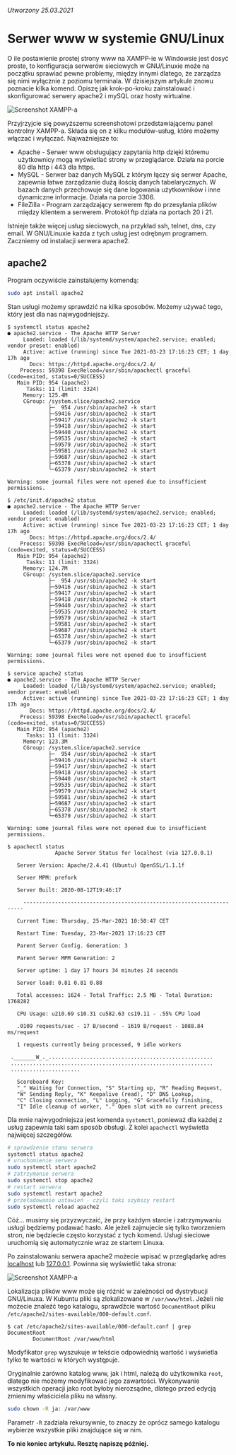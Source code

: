 *Utworzony 25.03.2021*

# Serwer www w systemie GNU/Linux

O ile postawienie prostej strony www na XAMPP-ie w Windowsie jest dosyć proste, to konfiguracja serwerów sieciowych w GNU/Linuxie może na początku sprawiać pewne problemy, między innymi dlatego, że zarządza się nimi wyłącznie z poziomu terminala. W dzisiejszym artykule znowu poznacie kilka komend. Opiszę jak krok-po-kroku zainstalować i skonfigurować serwery apache2 i mySQL oraz hosty wirtualne.

![Screenshot XAMPP-a](images/serwer-www-w-systemie-gnu-linux_1.png)

Przyjrzyjcie się powyższemu screenshotowi przedstawiającemu panel kontrolny XAMPP-a. Składa się on z kilku modułów-usług, które możemy włączać i wyłączać. Najważniejsze to:

- Apache - Serwer www obsługujący zapytania http dzięki któremu użytkownicy mogą wyświetlać strony w przeglądarce. Działa na porcie 80 dla http i 443 dla https.
- MySQL - Serwer baz danych MySQL z którym łączy się serwer Apache, zapewnia łatwe zarządzanie dużą ilością danych tabelarycznych. W bazach danych przechowuje się dane logowania użytkowników i inne dynamiczne informacje. Działa na porcie 3306.
- FileZilla - Program zarządzający serwerem ftp do przesyłania plików między klientem a serwerem. Protokół ftp działa na portach 20 i 21.

Istnieje także więcej usług sieciowych, na przykład ssh, telnet, dns, czy email. W GNU/Linuxie każda z tych usług jest odrębnym programem. Zaczniemy od instalacji serwera apache2.

## apache2

Program oczywiście zainstalujemy komendą:

```bash
sudo apt install apache2
```

Stan usługi możemy sprawdzić na kilka sposobów. Możemy używać tego, który jest dla nas najwygodniejszy.

```
$ systemctl status apache2
● apache2.service - The Apache HTTP Server
     Loaded: loaded (/lib/systemd/system/apache2.service; enabled; vendor preset: enabled)
     Active: active (running) since Tue 2021-03-23 17:16:23 CET; 1 day 17h ago
       Docs: https://httpd.apache.org/docs/2.4/
    Process: 59398 ExecReload=/usr/sbin/apachectl graceful (code=exited, status=0/SUCCESS)
   Main PID: 954 (apache2)
      Tasks: 11 (limit: 3324)
     Memory: 125.4M
     CGroup: /system.slice/apache2.service
             ├─  954 /usr/sbin/apache2 -k start
             ├─59416 /usr/sbin/apache2 -k start
             ├─59417 /usr/sbin/apache2 -k start
             ├─59418 /usr/sbin/apache2 -k start
             ├─59440 /usr/sbin/apache2 -k start
             ├─59535 /usr/sbin/apache2 -k start
             ├─59579 /usr/sbin/apache2 -k start
             ├─59581 /usr/sbin/apache2 -k start
             ├─59687 /usr/sbin/apache2 -k start
             ├─65378 /usr/sbin/apache2 -k start
             └─65379 /usr/sbin/apache2 -k start

Warning: some journal files were not opened due to insufficient permissions.
```
```
$ /etc/init.d/apache2 status
● apache2.service - The Apache HTTP Server
     Loaded: loaded (/lib/systemd/system/apache2.service; enabled; vendor preset: enabled)
     Active: active (running) since Tue 2021-03-23 17:16:23 CET; 1 day 17h ago
       Docs: https://httpd.apache.org/docs/2.4/
    Process: 59398 ExecReload=/usr/sbin/apachectl graceful (code=exited, status=0/SUCCESS)
   Main PID: 954 (apache2)
      Tasks: 11 (limit: 3324)
     Memory: 124.7M
     CGroup: /system.slice/apache2.service
             ├─  954 /usr/sbin/apache2 -k start
             ├─59416 /usr/sbin/apache2 -k start
             ├─59417 /usr/sbin/apache2 -k start
             ├─59418 /usr/sbin/apache2 -k start
             ├─59440 /usr/sbin/apache2 -k start
             ├─59535 /usr/sbin/apache2 -k start
             ├─59579 /usr/sbin/apache2 -k start
             ├─59581 /usr/sbin/apache2 -k start
             ├─59687 /usr/sbin/apache2 -k start
             ├─65378 /usr/sbin/apache2 -k start
             └─65379 /usr/sbin/apache2 -k start

Warning: some journal files were not opened due to insufficient permissions.
```
```
$ service apache2 status
● apache2.service - The Apache HTTP Server
     Loaded: loaded (/lib/systemd/system/apache2.service; enabled; vendor preset: enabled)
     Active: active (running) since Tue 2021-03-23 17:16:23 CET; 1 day 17h ago
       Docs: https://httpd.apache.org/docs/2.4/
    Process: 59398 ExecReload=/usr/sbin/apachectl graceful (code=exited, status=0/SUCCESS)
   Main PID: 954 (apache2)
      Tasks: 11 (limit: 3324)
     Memory: 123.3M
     CGroup: /system.slice/apache2.service
             ├─  954 /usr/sbin/apache2 -k start
             ├─59416 /usr/sbin/apache2 -k start
             ├─59417 /usr/sbin/apache2 -k start
             ├─59418 /usr/sbin/apache2 -k start
             ├─59440 /usr/sbin/apache2 -k start
             ├─59535 /usr/sbin/apache2 -k start
             ├─59579 /usr/sbin/apache2 -k start
             ├─59581 /usr/sbin/apache2 -k start
             ├─59687 /usr/sbin/apache2 -k start
             ├─65378 /usr/sbin/apache2 -k start
             └─65379 /usr/sbin/apache2 -k start

Warning: some journal files were not opened due to insufficient permissions.
```
```
$ apachectl status
               Apache Server Status for localhost (via 127.0.0.1)

   Server Version: Apache/2.4.41 (Ubuntu) OpenSSL/1.1.1f

   Server MPM: prefork

   Server Built: 2020-08-12T19:46:17

     ----------------------------------------------------------------------

   Current Time: Thursday, 25-Mar-2021 10:50:47 CET

   Restart Time: Tuesday, 23-Mar-2021 17:16:23 CET

   Parent Server Config. Generation: 3

   Parent Server MPM Generation: 2

   Server uptime: 1 day 17 hours 34 minutes 24 seconds

   Server load: 0.81 0.81 0.88

   Total accesses: 1624 - Total Traffic: 2.5 MB - Total Duration: 1768282

   CPU Usage: u210.69 s10.31 cu582.63 cs19.11 - .55% CPU load

   .0109 requests/sec - 17 B/second - 1619 B/request - 1088.84 ms/request

   1 requests currently being processed, 9 idle workers

 ._______W_._....................................................
 ................................................................
 ......................

   Scoreboard Key:
   "_" Waiting for Connection, "S" Starting up, "R" Reading Request,
   "W" Sending Reply, "K" Keepalive (read), "D" DNS Lookup,
   "C" Closing connection, "L" Logging, "G" Gracefully finishing,
   "I" Idle cleanup of worker, "." Open slot with no current process
```

Dla mnie najwygodniejsza jest komenda `systemctl`, ponieważ dla każdej z usług zapewnia taki sam sposób obsługi. Z kolei `apachectl` wyświetla najwięcej szczegółów.

```bash
# sprawdzenie stanu serwera
systemctl status apache2
# uruchomienie serwera
sudo systemctl start apache2
# zatrzymanie serwera
sudo systemctl stop apache2
# restart serwera
sudo systemctl restart apache2
# przeładowanie ustawień - czyli taki szybszy restart
sudo systemctl reload apache2
```

Cóż... musimy się przyzwyczaić, że przy każdym starcie i zatrzymywaniu usługi będziemy podawać hasło. Ale jeżeli zajmujecie się tylko tworzeniem stron, nie będziecie często korzystać z tych komend. Usługi sieciowe uruchomią się automatycznie wraz ze startem Linuxa.

Po zainstalowaniu serwera apache2 możecie wpisać w przeglądarkę adres [localhost](http://localhost) lub [127.0.0.1](http://127.0.0.1). Powinna się wyświetlić taka strona:

![Screenshot XAMPP-a](images/serwer-www-w-systemie-gnu-linux_2.png)

Lokalizacja plików www może się różnić w zależności od dystrybucji GNU/Linuxa. W Kubuntu pliki są zlokalizowane w `/var/www/html`. Jeżeli nie możecie znaleźć tego katalogu, sprawdźcie wartość `DocumentRoot` pliku `/etc/apache2/sites-available/000-default.conf`.

```
$ cat /etc/apache2/sites-available/000-default.conf | grep DocumentRoot
        DocumentRoot /var/www/html
```

Modyfikator `grep` wyszukuje w tekście odpowiednią wartość i wyświetla tylko te wartości w których występuje.

Oryginalnie zarówno katalog www, jak i html, należą do użytkownika `root`, dlatego nie możemy modyfikować jego zawartości. Wykonywanie wszystkich operacji jako root byłoby nierozsądne, dlatego przed edycją zmienimy właściciela pliku na własny.

```bash
sudo chown -R ja: /var/www
```

Parametr `-R` zadziała rekursywnie, to znaczy że oprócz samego katalogu wybierze wszystkie pliki znajdujące się w nim.

**To nie koniec artykułu. Resztę napiszę później.**